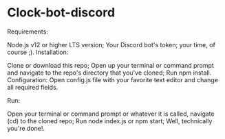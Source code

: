# Clock-bot-discord
Requirements:

Node.js v12 or higher LTS version;
Your Discord bot's token;
your time, of course ;).
Installation:

Clone or download this repo;
Open up your terminal or command prompt and navigate to the repo's directory that you've cloned;
Run npm install.
Configuration: Open config.js file with your favorite text editor and change all required fields.

Run:

Open your terminal or command prompt or whatever it is called, navigate (cd) to the cloned repo;
Run node index.js or npm start;
Well, technically you're done!.
